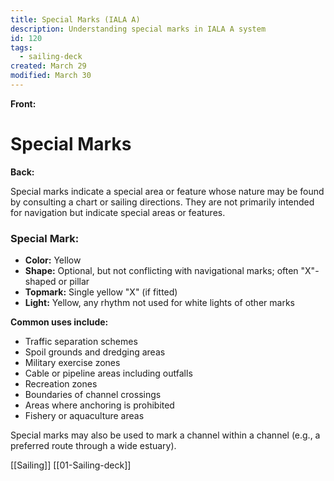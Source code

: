 ```yaml
---
title: Special Marks (IALA A)
description: Understanding special marks in IALA A system
id: 120
tags:
  - sailing-deck
created: March 29
modified: March 30
---
```


**Front:**
# Special Marks

**Back:**
<p>Special marks indicate a special area or feature whose nature may be found by consulting a chart or sailing directions. They are not primarily intended for navigation but indicate special areas or features.</p>

<div class="mark-section">
  <h3>Special Mark:</h3>
  <ul>
    <li><strong>Color:</strong> Yellow</li>
    <li><strong>Shape:</strong> Optional, but not conflicting with navigational marks; often "X"-shaped or pillar</li>
    <li><strong>Topmark:</strong> Single yellow "X" (if fitted)</li>
    <li><strong>Light:</strong> Yellow, any rhythm not used for white lights of other marks</li>
  </ul>
</div>

<p><strong>Common uses include:</strong></p>
<ul>
  <li>Traffic separation schemes</li>
  <li>Spoil grounds and dredging areas</li>
  <li>Military exercise zones</li>
  <li>Cable or pipeline areas including outfalls</li>
  <li>Recreation zones</li>
  <li>Boundaries of channel crossings</li>
  <li>Areas where anchoring is prohibited</li>
  <li>Fishery or aquaculture areas</li>
</ul>

<p>Special marks may also be used to mark a channel within a channel (e.g., a preferred route through a wide estuary).</p>

[[Sailing]]
[[01-Sailing-deck]]
